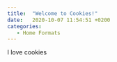 ```yaml
---
title:  "Welcome to Cookies!"
date:   2020-10-07 11:54:51 +0200
categories: 
   - Home Formats
---
```

I love cookies


